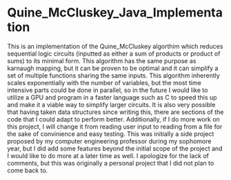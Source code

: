 # Quine_McCluskey_Java_Implementation
This is an implementation of the Quine_McCluskey algorthim which reduces sequential logic circuits (inputted as either a sum of products or product of sums) to its minimal form. This algorithm has the same purpose as karnaugh mapping, but it can be proven to be optimal and it can simplify a set of multiple functions sharing the same inputs.  This algorithm inherently scales exponentially with the number of variables, but the most time intensive parts could be done in parallel, so in the future I would like to utilize a GPU and program in a faster language such as C to speed this up and make it a viable way to simplify larger circuits. It is also very possible that having taken data structures since writing this, there are sections of the code that I could adapt to perform better. Additionally, if I do more work on this project, I will change it from reading user input to reading from a file for the sake of convinience and easy testing. This was initially a side project proposed by my computer engineering professor during my sophomore year, but I did add some features beyond the initial scope of the project and I would like to do more at a later time as well. I apologize for the lack of comments, but this was originally a personal project that I did not plan to come back to.
